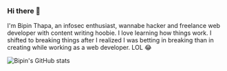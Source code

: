 ### Hi there 👋

I'm Bipin Thapa, an infosec enthusiast, wannabe hacker and freelance web developer with content writing hoobie. I love learning how things work. I shifted to breaking things after I realized I was betting in breaking than in creating while working as a web developer. LOL :joy: 

![Bipin's GitHub stats](https://github-readme-stats.vercel.app/api?username=bipin0x01&show_icons=true&theme=dracula)
